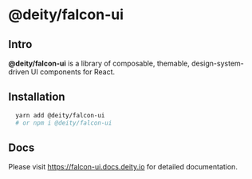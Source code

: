# @deity/falcon-ui

## Intro

**@deity/falcon-ui** is a library of composable, themable, design-system-driven UI components for React.

## Installation

```sh
  yarn add @deity/falcon-ui
  # or npm i @deity/falcon-ui
```

## Docs

Please visit https://falcon-ui.docs.deity.io for detailed documentation.
